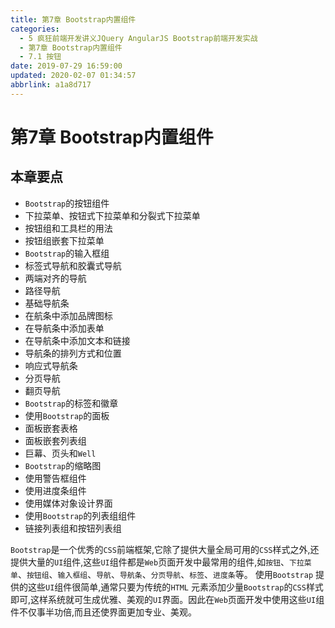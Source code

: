 ```yaml
---
title: 第7章 Bootstrap内置组件
categories: 
  - 5 疯狂前端开发讲义JQuery AngularJS Bootstrap前端开发实战
  - 第7章 Bootstrap内置组件
  - 7.1 按钮
date: 2019-07-29 16:59:00
updated: 2020-02-07 01:34:57
abbrlink: a1a8d717
---
```

# 第7章 Bootstrap内置组件 #
## 本章要点 ##
- `Bootstrap`的按钮组件
- 下拉菜单、按钮式下拉菜单和分裂式下拉菜单
- 按钮组和工具栏的用法
- 按钮组嵌套下拉菜单
- `Bootstrap`的输入框组
- 标签式导航和胶囊式导航
- 两端对齐的导航
- 路径导航
- 基础导航条
- 在航条中添加品牌图标
- 在导航条中添加表单
- 在导航条中添加文本和链接
- 导航条的排列方式和位置
- 响应式导航条
- 分页导航
- 翻页导航
- `Bootstrap`的标签和徽章
- 使用`Bootstrap`的面板
- 面板嵌套表格
- 面板嵌套列表组
- 巨幕、页头和`Well`
- `Bootstrap`的缩略图
- 使用警告框组件
- 使用进度条组件
- 使用媒体对象设计界面
- 使用`Bootstrap`的列表组组件
- 链接列表组和按钮列表组

`Bootstrap`是一个优秀的`CSS`前端框架,它除了提供大量全局可用的`CSS`样式之外,还提供大量的`UI`组件,这些`UI`组件都是`Web`页面开发中最常用的组件,如`按钮`、`下拉菜单`、`按钮组`、`输入框组`、`导航`、`导航条`、`分页导航`、`标签`、`进度条`等。
使用`Bootstrap` 提供的这些`UI`组件很简单,通常只要为传统的`HTML` 元素添加少量`Bootstrap`的`CSS`样式即可,这样系统就可生成优雅、美观的`UI`界面。因此在`Web`页面开发中使用这些`UI`组件不仅事半功倍,而且还使界面更加专业、美观。


